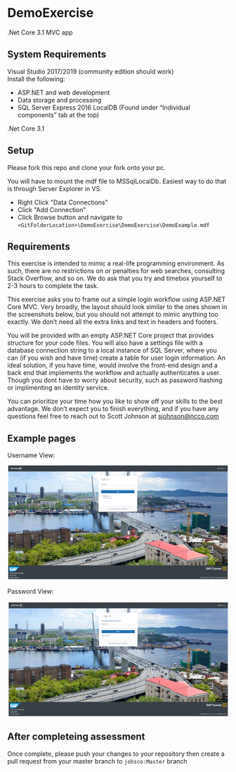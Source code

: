 # DemoExercise
.Net Core 3.1 MVC app

## System Requirements
Visual Studio 2017/2019 (community edition should work)<br/>
Install the following: 
  * ASP.NET and web development
  * Data storage and processing
  * SQL Server Express 2016 LocalDB (Found under “Individual components” tab at the top)

.Net Core 3.1 <br/>

## Setup
Please fork this repo and clone your fork onto your pc. <br/>

You will have to mount the mdf file to MSSqlLocalDb. Easiest way to do that is through Server Explorer in VS. 
* Right Click "Data Connections"
* Click "Add Connection"
* Click Browse button and navigate to `<GitFolderLocation>\DemoExercise\DemoExercise\DemoExample.mdf`

## Requirements
This exercise is intended to mimic a real-life programming environment. As such, there are no restrictions on or penalties for web searches, consulting Stack Overflow, and so on. We do ask that you try and timebox yourself to 2-3 hours to complete the task.


This exercise asks you to frame out a simple login workflow using ASP.NET Core MVC. Very broadly, the layout should look similar to the ones 
shown in the screenshots below, but you should not attempt to mimic anything too exactly. We don’t need all the extra links and text in headers and footers. 


You will be provided with an empty ASP.NET Core project that provides structure for your code files. You will also have a settings file with a database connection string to a 
local instance of SQL Server, where you can (if you wish and have time) create a table for user login information. An ideal solution, if you have time, would involve the front-end design and a back end that implements the workflow and actually authenticates a user. Though you dont have to worry about security, such as password hashing or 
implimenting an identity service.


You can prioritize your time how you like to show off your skills to the best advantage. We don’t expect you to finish everything, and if you have any questions feel free to reach out to Scott Johnson at sjohnson@ncco.com 


## Example pages
Username View:

![Username view](/documentation/username.png)

Password View:

![Password view](/documentation/password.png)

## After completeing assessment
Once complete, please push your changes to your repository then create a pull request from your master branch to `johsco:Master` branch
